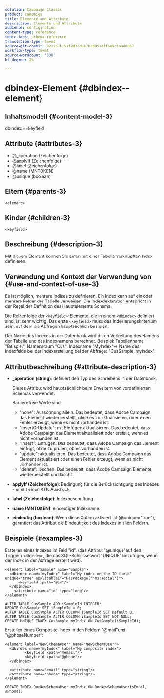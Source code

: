 ```yaml
---
solution: Campaign Classic
product: campaign
title: Elemente und Attribute
description: Elemente und Attribute
audience: configuration
content-type: reference
topic-tags: schema-reference
translation-type: tm+mt
source-git-commit: 922257b157f8d76d6e703b0510ff689d1aa4d067
workflow-type: tm+mt
source-wordcount: '338'
ht-degree: 2%

---
```



# dbindex-Element {#dbindex--element}

## Inhaltsmodell {#content-model-3}

dbindex:==keyfield

## Attribute {#attributes-3}

* @_operation (Zeichenfolge)
* @applyIf (Zeichenfolge)
* @label (Zeichenfolge)
* @name (MNTOKEN)
* @unique (boolean)

## Eltern {#parents-3}

`<element>`

## Kinder {#children-3}

`<keyfield>`

## Beschreibung {#description-3}

Mit diesem Element können Sie einen mit einer Tabelle verknüpften Index definieren.

## Verwendung und Kontext der Verwendung von {#use-and-context-of-use-3}

Es ist möglich, mehrere Indizes zu definieren. Ein Index kann auf ein oder mehrere Felder der Tabelle verweisen. Die Indexdeklaration entspricht in der Regel der Definition des Hauptelements Schema.

Die Reihenfolge der `<keyfield>`-Elemente, die in einem `<dbindex>` definiert sind, ist sehr wichtig. Das erste `<keyfield>` muss das Indexierungskriterium sein, auf dem die Abfragen hauptsächlich basieren.

Der Name des Indexes in der Datenbank wird durch Verkettung des Namens der Tabelle und des Indexnamens berechnet. Beispiel: Tabellenname &quot;Beispiel&quot;, Namensraum &quot;Cus&quot;, Indexname &quot;MyIndex&quot;-> Name des Indexfelds bei der Indexerstellung bei der Abfrage: &quot;CusSample_myIndex&quot;.

## Attributbeschreibung {#attribute-description-3}

* **_operation (string)**: definiert den Typ des Schreibens in der Datenbank.

   Dieses Attribut wird hauptsächlich beim Erweitern von vordefinierten Schemas verwendet.

   Barrierefreie Werte sind:

   * &quot;none&quot;: Aussöhnung allein. Das bedeutet, dass Adobe Campaign das Element wiederherstellt, ohne es zu aktualisieren, oder einen Fehler erzeugt, wenn es nicht vorhanden ist.
   * &quot;insertOrUpdate&quot;: mit Einfügen aktualisieren. Das bedeutet, dass Adobe Campaign das Element aktualisiert oder erstellt, wenn es nicht vorhanden ist.
   * &quot;insert&quot;: Einfügen. Das bedeutet, dass Adobe Campaign das Element einfügt, ohne zu prüfen, ob es vorhanden ist.
   * &quot;update&quot;: aktualisieren. Das bedeutet, dass Adobe Campaign das Element aktualisiert oder einen Fehler erzeugt, wenn es nicht vorhanden ist.
   * &quot;delete&quot;: löschen. Das bedeutet, dass Adobe Campaign Elemente wiederherstellt und löscht.

* **applyIf (Zeichenfolge)**: Bedingung für die Berücksichtigung des Indexes - erhält einen XTK-Ausdruck.
* **label (Zeichenfolge)**: Indexbeschriftung.
* **name (MNTOKEN)**: eindeutiger Indexname.
* **eindeutig (boolean)**: Wenn diese Option aktiviert ist (@unique=&quot;true&quot;), garantiert das Attribut die Eindeutigkeit des Indexes in allen Feldern.

## Beispiele {#examples-3}

Erstellen eines Indexes im Feld &quot;id&quot;. (das Attribut &quot;@unique&quot;auf den Triggern `<dbindex>`, die das SQL-Schlüsselwort &quot;UNIQUE&quot;hinzufügen, wenn der Index in der Abfrage erstellt wird).

```
<element label="Sample" name="Sample">
  <dbindex name="myIndex" label="My index on the ID field" unique="true" applicableIf="HasPackage('nms:social')">
      <keyfield xpath="@id"/>
  </dbindex>
    <attribute name="id" type="long"/>
</element>          
```

```
ALTER TABLE CusSample ADD iSampleId INTEGER;
UPDATE CusSample SET iSampleId = 0;
ALTER TABLE CusSample ALTER COLUMN iSampleId SET Default 0;
ALTER TABLE CusSample ALTER COLUMN iSampleId SET NOT NULL; 
CREATE UNIQUE INDEX CusSample_myIndex ON CusSample(iSampleId);
```

Erstellen eines Composite-Index in den Feldern &quot;@mail&quot;und &quot;@phoneNumber&quot;:

```
<element label="NewSchemaUser" name="NewSchemaUser">
  <dbindex name="myIndex" label="My composite index">
         <keyfield xpath="@email"/>
         <keyfield xpath="@phone"/>
  </dbindex>
  
  <attribute name="email" type="string"/>
  <attribute name="phone" type="string"/>
</element>      
```

```
CREATE INDEX DocNewSchemaUser_myIndex ON DocNewSchemaUser(sEmail, sPhone);
```

